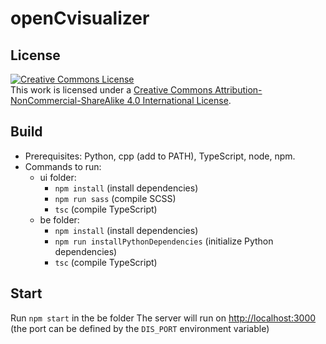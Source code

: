 # openCvisualizer
## License
[![Creative Commons License](https://i.creativecommons.org/l/by-nc-sa/4.0/88x31.png)](http://creativecommons.org/licenses/by-nc-sa/4.0/)  
This work is licensed under a [Creative Commons Attribution-NonCommercial-ShareAlike 4.0 International License](http://creativecommons.org/licenses/by-nc-sa/4.0/).
## Build
* Prerequisites: Python, cpp (add to PATH), TypeScript, node, npm.
* Commands to run:
    * ui folder:
        * `npm install` (install dependencies)
        * `npm run sass` (compile SCSS)
        * `tsc` (compile TypeScript)
    * be folder:
        * `npm install` (install dependencies)
        * `npm run installPythonDependencies` (initialize Python dependencies)
        * `tsc` (compile TypeScript)
## Start
Run `npm start` in the be folder
The server will run on [http://localhost:3000](http://localhost:3000) (the port can be defined by the `DIS_PORT` environment variable)
